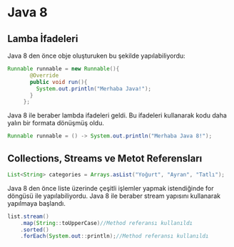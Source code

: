 # Java 8
## Lamba İfadeleri
Java 8 den önce obje oluşturuken bu şekilde yapılabiliyordu:
```java
Runnable runnable = new Runnable(){
       @Override
       public void run(){
         System.out.println("Merhaba Java!");
       }
     };
```
Java 8 ile beraber lambda ifadeleri geldi. Bu ifadeleri kullanarak kodu daha yalın bir formata dönüşmüş oldu.
```java
Runnable runnable = () -> System.out.println("Merhaba Java 8!");
```
## Collections, Streams ve Metot Referensları
```java
List<String> categories = Arrays.asList("Yoğurt", "Ayran", "Tatlı");
```
Java 8 den önce liste üzerinde çeşitli işlemler yapmak istendiğinde for döngüsü ile yapılabiliyordu. Java 8 ile beraber stream yapısını kullanarak yapılmaya başlandı.
```java
list.stream()
	.map(String::toUpperCase)//Method referansı kullanıldı
	.sorted()
	.forEach(System.out::println);//Method referansı kullanıldı
```



